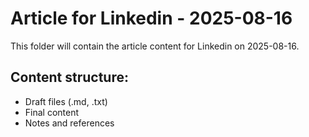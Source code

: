 # Article for Linkedin - 2025-08-16

This folder will contain the article content for Linkedin on 2025-08-16.

## Content structure:
- Draft files (.md, .txt)
- Final content
- Notes and references
